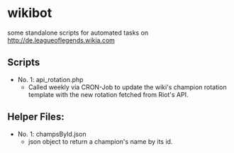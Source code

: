 # wikibot
some standalone scripts for automated tasks on http://de.leagueoflegends.wikia.com

## Scripts
* No. 1: api_rotation.php
  * Called weekly via CRON-Job to update the wiki's champion rotation template with the new rotation fetched from Riot's API.



## Helper Files:
* No. 1: champsById.json
  * json object to return a champion's name by its id.

